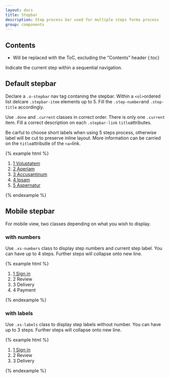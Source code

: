 ```yaml
---
layout: docs
title: Stepbar
description: Step process bar used for multiple steps forms process
group: components
---
```


## Contents

* Will be replaced with the ToC, excluding the "Contents" header
{:toc}

Indicate the current step within a sequential navigation.

## Default stepbar

Declare a `.o-stepbar` nav tag contaning the stepbar. Within a `<ol>`ordered list delcare `.stepbar-item` elements up to 5. Fill the `.step-number`and `.step-title` accordingly.

Use `.done` and `.current` classes in correct order. There is only one `.current` item. Fill a correct description on each `.stepbar-link` `title`attributes.

Be carful to choose short labels when using 5 steps process, otherwise label will be cut to preserve inline layout. More information can be carried on the `title`attributle of the `<a>`link.

{% example html %}
<nav class="o-stepbar">
    <ol>
        <li class="done stepbar-item">
            <a class="stepbar-link" href="#" title="Step 1 : Voluptatem">
                <span class="step-number">1</span>
                <span class="step-title">Voluptatem</span>
            </a>
        </li>
        <li class="stepbar-item current">
            <a class="stepbar-link" href="#" title="Step 2 : Aperiam">
                <span class="step-number">2</span>
                <span class="step-title">Aperiam</span>
            </a>
        </li>
        <li class="stepbar-item next">
            <a class="stepbar-link" href="#" title="Step 3 : Accusantinum">
                <span class="step-number">3</span>
                <span class="step-title">Accusantinum</span>
            </a>
        </li>
        <li class="stepbar-item next">
            <a class="stepbar-link" href="#" title="Step 4 : Ipsam">
                <span class="step-number">4</span>
                <span class="step-title">Ipsam</span>
            </a>
        </li>
        <li class="stepbar-item next">
            <a class="stepbar-link" href="#" title="Step 5 : Aspernatur">
                <span class="step-number">5</span>
                <span class="step-title">Aspernatur</span>
            </a>
        </li>
    </ol>
</nav>
{% endexample %}

## Mobile stepbar

For mobile view, two classes depending on what you wish to display.

### with numbers

Use `.xs-numbers` class to display step numbers and current step label. You can have up to 4 steps. Further steps will collapse onto new line.

{% example html %}
<nav class="o-stepbar xs-numbers">
    <ol>
        <li class="current stepbar-item">
            <a class="stepbar-link" href="#" title="Step 1 : Sign in">
                <span class="step-number">1</span>
                <span class="step-title">Sign in</span>
            </a>
        </li>
        <li class="stepbar-item next">
            <div class="stepbar-link" title="Step 2 : Review">
                <span class="step-number">2</span>
                <span class="step-title">Review</span>
            </div>
        </li>
        <li class="stepbar-item next">
            <div class="stepbar-link" title="Step 3 : Delivery">
                <span class="step-number">3</span>
                <span class="step-title">Delivery</span>
            </div>
        </li>
        <li class="stepbar-item next">
            <div class="stepbar-link" title="Step 4 : Payment">
                <span class="step-number">4</span>
                <span class="step-title">Payment</span>
            </div>
        </li>
    </ol>
</nav>
{% endexample %}

### with labels

Use `.xs-labels` class to display step labels without number. You can have up to 3 steps. Further steps will collapse onto new line.

{% example html %}
<nav class="o-stepbar xs-labels">
    <ol>
        <li class="current stepbar-item">
            <a class="stepbar-link" href="#" title="Step 1 : Sign in">
                <span class="step-number">1</span>
                <span class="step-title">Sign in</span>
            </a>
        </li>
        <li class="stepbar-item next">
            <div class="stepbar-link" title="Step 2 : Review">
                <span class="step-number">2</span>
                <span class="step-title">Review</span>
            </div>
        </li>
        <li class="stepbar-item next">
            <div class="stepbar-link" title="Step 3 : Delivery">
                <span class="step-number">3</span>
                <span class="step-title">Delivery</span>
            </div>
        </li>
    </ol>
</nav>
{% endexample %}
